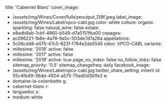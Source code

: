 title: 'Cabernet Blanc'
cover_image:
  - /assets/img/Wines/Cover/fullsizeoutput_139f.jpeg
label_image:
  - /assets/img/Wines/Label/vpco-cabl.jpg
color: white
culture: organic
sparkling: false
natural_wine: false
estate:
  - e8adb8ab-1cbf-4960-b549-d7a0151fba00
cepages:
  - ac096221-1b8e-4a78-9a5c-503de7d7a26a
appellations:
  - 5c08cdd8-e075-47c5-822f-f764e2de5545
odoo: VPCO-CABL
variants:
  -
    millesime: '2018'
    active: false
  -
    millesime: '2017'
    active: false
  -
    millesime: '2019'
    active: true
page_no_index: false
no_follow_links: false
sitemap_priority: '0.5'
sitemap_changefreq: daily
facebook_image:
  - /assets/img/Wines/Label/vpco-cabl.jpg
twitter_share_setting: inherit
id: 55c4fb49-36dd-4924-a575-75ed0d3b1fe2
e:
  - domaine-la-colombette
g:
  - cabernet-blanc
r:
  - languedoc
s:
  - medium-white
